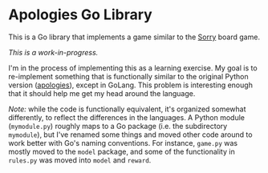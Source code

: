 # Apologies Go Library

This is a Go library that implements a game similar to the [Sorry](https://en.wikipedia.org/wiki/Sorry!_(game)) board game.

_This is a work-in-progress._

I'm in the process of implementing this as a learning exercise. My goal is to re-implement something that is functionally similar to the original Python version ([apologies](https://github.com/pronovic/apologies)), except in GoLang.  This problem is interesting enough that it should help me get my head around the language.

_Note:_ while the code is functionally equivalent, it's organized somewhat differently, to reflect the differences in the languages.  A Python module (`mymodule.py`) roughly maps to a Go package (i.e. the subdirectory `mymodule`), but I've renamed some things and moved other code around to work better with Go's naming conventions.  For instance, `game.py` was mostly moved to the `model` package, and some of the functionality in `rules.py` was moved into `model` and `reward`.  
